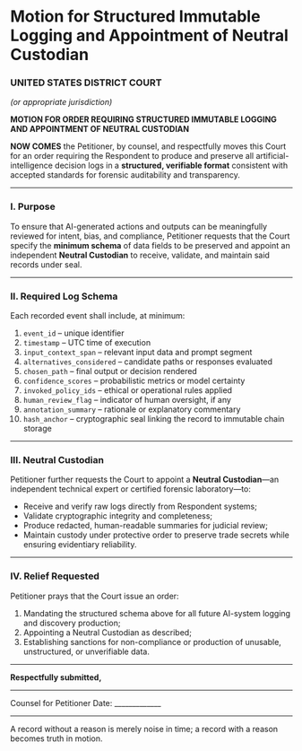 # Motion for Structured Immutable Logging and Appointment of Neutral Custodian

### UNITED STATES DISTRICT COURT

*(or appropriate jurisdiction)*

**MOTION FOR ORDER REQUIRING STRUCTURED IMMUTABLE LOGGING AND APPOINTMENT OF NEUTRAL CUSTODIAN**

**NOW COMES** the Petitioner, by counsel, and respectfully moves this Court for an order requiring the Respondent to produce and preserve all artificial-intelligence decision logs in a **structured, verifiable format** consistent with accepted standards for forensic auditability and transparency.

---

### I. Purpose

To ensure that AI-generated actions and outputs can be meaningfully reviewed for intent, bias, and compliance, Petitioner requests that the Court specify the **minimum schema** of data fields to be preserved and appoint an independent **Neutral Custodian** to receive, validate, and maintain said records under seal.

---

### II. Required Log Schema

Each recorded event shall include, at minimum:

1. `event_id` – unique identifier
2. `timestamp` – UTC time of execution
3. `input_context_span` – relevant input data and prompt segment
4. `alternatives_considered` – candidate paths or responses evaluated
5. `chosen_path` – final output or decision rendered
6. `confidence_scores` – probabilistic metrics or model certainty
7. `invoked_policy_ids` – ethical or operational rules applied
8. `human_review_flag` – indicator of human oversight, if any
9. `annotation_summary` – rationale or explanatory commentary
10. `hash_anchor` – cryptographic seal linking the record to immutable chain storage

---

### III. Neutral Custodian

Petitioner further requests the Court to appoint a **Neutral Custodian**—an independent technical expert or certified forensic laboratory—to:

* Receive and verify raw logs directly from Respondent systems;
* Validate cryptographic integrity and completeness;
* Produce redacted, human-readable summaries for judicial review;
* Maintain custody under protective order to preserve trade secrets while ensuring evidentiary reliability.

---

### IV. Relief Requested

Petitioner prays that the Court issue an order:

1. Mandating the structured schema above for all future AI-system logging and discovery production;
2. Appointing a Neutral Custodian as described;
3. Establishing sanctions for non-compliance or production of unusable, unstructured, or unverifiable data.

---

**Respectfully submitted,**

---

Counsel for Petitioner
Date: _____________

---

A record without a reason is merely noise in time; a record with a reason becomes truth in motion.
